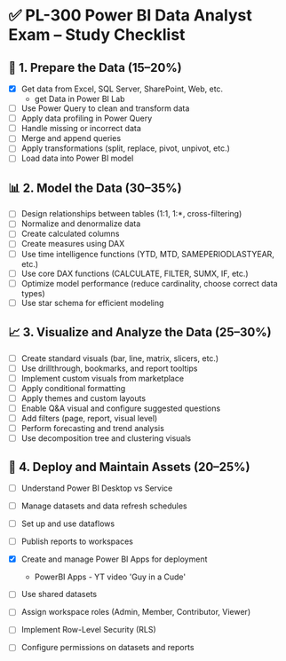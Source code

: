 # ✅ PL-300 Power BI Data Analyst Exam – Study Checklist

## 📁 1. Prepare the Data (15–20%)
- [X] Get data from Excel, SQL Server, SharePoint, Web, etc.  
    - get Data in Power BI Lab 
- [ ] Use Power Query to clean and transform data  
- [ ] Apply data profiling in Power Query  
- [ ] Handle missing or incorrect data  
- [ ] Merge and append queries  
- [ ] Apply transformations (split, replace, pivot, unpivot, etc.)  
- [ ] Load data into Power BI model  

## 📊 2. Model the Data (30–35%)
- [ ] Design relationships between tables (1:1, 1:*, cross-filtering)  
- [ ] Normalize and denormalize data  
- [ ] Create calculated columns  
- [ ] Create measures using DAX  
- [ ] Use time intelligence functions (YTD, MTD, SAMEPERIODLASTYEAR, etc.)  
- [ ] Use core DAX functions (CALCULATE, FILTER, SUMX, IF, etc.)  
- [ ] Optimize model performance (reduce cardinality, choose correct data types)  
- [ ] Use star schema for efficient modeling  

## 📈 3. Visualize and Analyze the Data (25–30%)
- [ ] Create standard visuals (bar, line, matrix, slicers, etc.)  
- [ ] Use drillthrough, bookmarks, and report tooltips  
- [ ] Implement custom visuals from marketplace  
- [ ] Apply conditional formatting  
- [ ] Apply themes and custom layouts  
- [ ] Enable Q&A visual and configure suggested questions  
- [ ] Add filters (page, report, visual level)  
- [ ] Perform forecasting and trend analysis  
- [ ] Use decomposition tree and clustering visuals  

## 🚀 4. Deploy and Maintain Assets (20–25%)
- [ ] Understand Power BI Desktop vs Service  
- [ ] Manage datasets and data refresh schedules  
- [ ] Set up and use dataflows  
- [ ] Publish reports to workspaces  
- [X] Create and manage Power BI Apps for deployment  
    - PowerBI Apps - YT video 'Guy in a Cude'
- [ ] Use shared datasets  
- [ ] Assign workspace roles (Admin, Member, Contributor, Viewer)  
- [ ] Implement Row-Level Security (RLS)  
- [ ] Configure permissions on datasets and reports 


